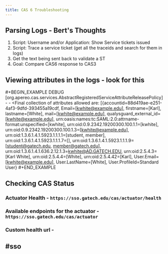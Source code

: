 ```yaml
---
title: CAS 6 Troubleshooting
---
```


## Parsing Logs - Bert's Thoughts
1. Script: Username and/or Application: Show Service tickets issued
2. Script: Trace a service ticket (get all the traceids and search for them in logs)
3. Get the text being sent back to validate a ST
4. Goal: Compare CAS6 response to CAS3
## Viewing attributes in the logs - look for this
#+BEGIN_EXAMPLE
DEBUG [org.apereo.cas.services.AbstractRegisteredServiceAttributeReleasePolicy] -  - <Final collection of attributes allowed are: [{​​accountid=88d419ae-e251-4af3-9dfd-393455a19cdf, Email=[kwhite@example.edu], firstname=[Karl], lastname=[White], mail=[kwhite@example.edu], qualysguard_external_id=[kwhite@example.edu], urn:oasis:names:tc:SAML:2.0:attrname-format:unspecified=[kwhite], urn:oid:0.9.2342.19200300.100.1.1=[kwhite], urn:oid:0.9.2342.19200300.100.1.3=[kwhite@example.edu], urn:oid:1.3.6.1.4.1.5923.1.1.1.1=[student, member], urn:oid:1.3.6.1.4.1.5923.1.1.1.7=[], urn:oid:1.3.6.1.4.1.5923.1.1.1.9=[student@gatech.edu, member@gatech.edu], urn:oid:1.3.6.1.4.1.636.2.12.1.3=kwhite@AD.GATECH.EDU, urn:oid:2.5.4.3=[Karl White], urn:oid:2.5.4.4=[White], urn:oid:2.5.4.42=[Karl], User.Email=[kwhite@example.edu], User.LastName=[White], User.ProfileId=Standard User}
#+END_EXAMPLE
## Checking CAS Status
### Actuator Health - `https://sso.gatech.edu/cas/actuator/health`
### Available endpoints for the actuator - `https://sso.gatech.edu/cas/actuator`
### Custom health url -
## #sso
